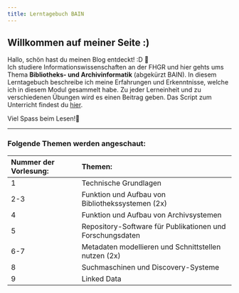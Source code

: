 ```yaml
---
title: Lerntagebuch BAIN
---
```


  
## Willkommen auf meiner Seite :)

Hallo, schön hast du meinen Blog entdeckt! :D 📝  
Ich studiere Informationswissenschaften an der FHGR und hier gehts ums Thema **Bibliotheks- und Archivinformatik** (abgekürzt BAIN). In diesem Lerntagebuch beschreibe ich meine Erfahrungen und Erkenntnisse, welche ich in diesem Modul gesammelt habe. Zu jeder Lerneinheit und zu verschiedenen Übungen wird es einen Beitrag geben. Das Script zum Unterricht findest du [hier](https://pad.gwdg.de/TI2mEmrgSbuQOP7nJsfoXg?both#).

Viel Spass beim Lesen!👀

- - - -
  
### Folgende Themen werden angeschaut:  

 Nummer der Vorlesung:| Themen:
 | :-- | :-- |
 1 | Technische Grundlagen
 2-3 | Funktion und Aufbau von Bibliothekssystemen (2x)
 4 | Funktion und Aufbau von Archivsystemen
 5 | Repository-Software für Publikationen und Forschungsdaten
 6-7 | Metadaten modellieren und Schnittstellen nutzen (2x)
 8 | Suchmaschinen und Discovery-Systeme
 9 | Linked Data
